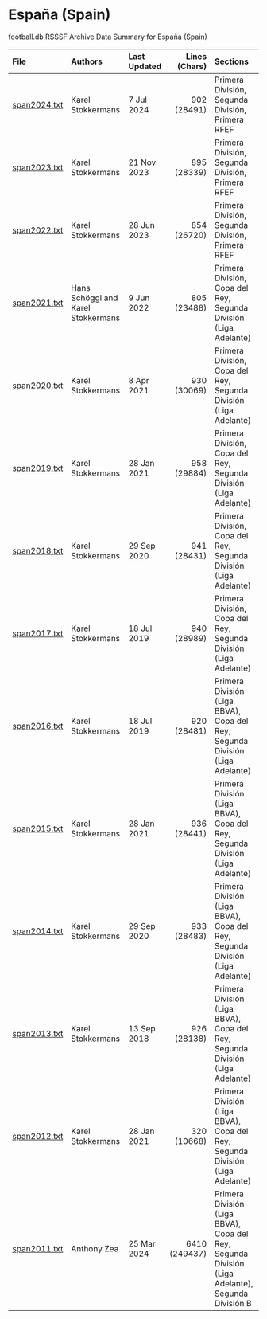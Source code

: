 
# España (Spain)

football.db RSSSF Archive Data Summary for España (Spain)

| File   | Authors  | Last Updated | Lines (Chars) | Sections |
| :----- | :------- | :----------- | ------------: | :------- |
| [span2024.txt](span2024.txt) | Karel Stokkermans | 7 Jul 2024 | 902 (28491) | Primera División, Segunda División, Primera RFEF |
| [span2023.txt](span2023.txt) | Karel Stokkermans | 21 Nov 2023 | 895 (28339) | Primera División, Segunda División, Primera RFEF |
| [span2022.txt](span2022.txt) | Karel Stokkermans | 28 Jun 2023 | 854 (26720) | Primera División, Segunda División, Primera RFEF |
| [span2021.txt](span2021.txt) | Hans Schöggl and Karel Stokkermans | 9 Jun 2022 | 805 (23488) | Primera División, Copa del Rey, Segunda División (Liga Adelante) |
| [span2020.txt](span2020.txt) | Karel Stokkermans | 8 Apr 2021 | 930 (30069) | Primera División, Copa del Rey, Segunda División (Liga Adelante) |
| [span2019.txt](span2019.txt) | Karel Stokkermans | 28 Jan 2021 | 958 (29884) | Primera División, Copa del Rey, Segunda División (Liga Adelante) |
| [span2018.txt](span2018.txt) | Karel Stokkermans | 29 Sep 2020 | 941 (28431) | Primera División, Copa del Rey, Segunda División (Liga Adelante) |
| [span2017.txt](span2017.txt) | Karel Stokkermans | 18 Jul 2019 | 940 (28989) | Primera División, Copa del Rey, Segunda División (Liga Adelante) |
| [span2016.txt](span2016.txt) | Karel Stokkermans | 18 Jul 2019 | 920 (28481) | Primera División (Liga BBVA), Copa del Rey, Segunda División (Liga Adelante) |
| [span2015.txt](span2015.txt) | Karel Stokkermans | 28 Jan 2021 | 936 (28441) | Primera División (Liga BBVA), Copa del Rey, Segunda División (Liga Adelante) |
| [span2014.txt](span2014.txt) | Karel Stokkermans | 29 Sep 2020 | 933 (28483) | Primera División (Liga BBVA), Copa del Rey, Segunda División (Liga Adelante) |
| [span2013.txt](span2013.txt) | Karel Stokkermans | 13 Sep 2018 | 926 (28138) | Primera División (Liga BBVA), Copa del Rey, Segunda División (Liga Adelante) |
| [span2012.txt](span2012.txt) | Karel Stokkermans | 28 Jan 2021 | 320 (10668) | Primera División (Liga BBVA), Copa del Rey, Segunda División (Liga Adelante) |
| [span2011.txt](span2011.txt) | Anthony Zea | 25 Mar 2024 | 6410 (249437) | Primera División (Liga BBVA), Copa del Rey, Segunda División (Liga Adelante), Segunda División B |


